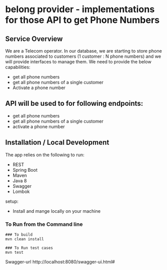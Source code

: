 # belong provider - implementations for those API to get Phone Numbers

## Service Overview
We are a Telecom operator. In our database, we are starting to store phone numbers associated
to customers (1 customer : N phone numbers) and we will provide interfaces to manage them.
We need to provide the below capabilities:
 - get all phone numbers
 - get all phone numbers of a single customer
 - Activate a phone number

## API will be used to for following endpoints:

- get all phone numbers
- get all phone numbers of a single customer
- activate a phone number

## Installation / Local Development

The app relies on the following to run:

- REST
- Spring Boot
- Maven
- Java 8
- Swagger
- Lombok


setup:

- Install and mange locally on your machine

### To Run from the Command line

```maven commands
### To build
mvn clean install

### To Run test cases
mvn test

```
Swagger-url
http://localhost:8080/swagger-ui.html#